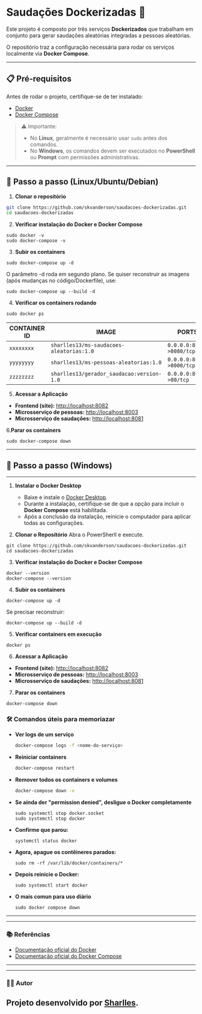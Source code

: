 # Saudações Dockerizadas 🎉

Este projeto é composto por três serviços **Dockerizados** que trabalham em conjunto para gerar saudações aleatórias integradas a pessoas aleatórias.  

O repositório traz a configuração necessária para rodar os serviços localmente via **Docker Compose**.

---

## 📋 Pré-requisitos

Antes de rodar o projeto, certifique-se de ter instalado:

- [Docker](https://docs.docker.com/get-docker/)
- [Docker Compose](https://docs.docker.com/compose/install/)

> ⚠️ Importante:  
> - No **Linux**, geralmente é necessário usar `sudo` antes dos comandos.  
> - No **Windows**, os comandos devem ser executados no **PowerShell** ou **Prompt** com permissões administrativas.  

---

## 🚀 Passo a passo (Linux/Ubuntu/Debian)

1. **Clonar o repositório**
```bash
git clone https://github.com/skvanderson/saudacoes-dockerizadas.git
cd saudacoes-dockerizadas
```
2. **Verificar instalação do Docker e Docker Compose** 
```
sudo docker -v
sudo docker-compose -v
```
3. **Subir os containers**
```
sudo docker-compose up -d
```
O parâmetro -d roda em segundo plano.
  Se quiser reconstruir as imagens (após mudanças no código/Dockerfile), use:
```
sudo docker-compose up --build -d
```
4. **Verificar os containers rodando**
```
sudo docker ps
```

| CONTAINER ID | IMAGE                                     | PORTS                   |
|--------------|-------------------------------------------|-------------------------|
| `xxxxxxxx`   | `sharlles13/ms-saudacoes-aleatorias:1.0`  | `0.0.0.0:8081->8080/tcp`|
| `yyyyyyyy`   | `sharlles13/ms-pessoas-aleatorias:1.0`    | `0.0.0.0:8003->8000/tcp`|
| `zzzzzzzz`   | `sharlles13/gerador_saudacao:version-1.0` | `0.0.0.0:8080->80/tcp`  |

5. **Acessar a Aplicação**

* **Frontend (site):** [http://localhost:8082](http://localhost:8082)
* **Microsserviço de pessoas:** [http://localhost:8003](http://localhost:8003)
* **Microsserviço de saudações:** [http://localhost:8081](http://localhost:8081)

6.**Parar os containers**
```
sudo docker-compose down
```

---

## 🚀 Passo a passo (Windows)

---

1.  **Instalar o Docker Desktop**
    * Baixe e instale o [Docker Desktop](https://www.docker.com/products/docker-desktop/).
    * Durante a instalação, certifique-se de que a opção para incluir o **Docker Compose** está habilitada.
    * Após a conclusão da instalação, reinicie o computador para aplicar todas as configurações.
  
2. **Clonar o Reposítório**
   Abra o PowerSherll e execute.
```
git clone https://github.com/skvanderson/saudacoes-dockerizadas.git
cd saudacoes-dockerizadas
```
3. **Verificar instalação do Docker e Docker Compose**
```
docker --version
docker-compose --version
```
4. **Subir os containers**

```
docker-compose up -d
```
Se precisar reconstruir:
```
docker-compose up --build -d
```

5. **Verificar containers em execução**
```
docker ps
```
6. **Acessar a Aplicação**

* **Frontend (site):** [http://localhost:8082](http://localhost:8082)
* **Microsserviço de pessoas:** [http://localhost:8003](http://localhost:8003)
* **Microsserviço de saudações:** [http://localhost:8081](http://localhost:8081)

7. **Parar os containers**
```
docker-compose down
```

### 🛠️ Comandos úteis para memoriazar

* **Ver logs de um serviço**
    ```bash
    docker-compose logs -f <nome-do-serviço>
    ```
* **Reiniciar containers**
    ```bash
    docker-compose restart
    ```
* **Remover todos os containers e volumes**
    ```bash
    docker-compose down -v
    ```
* **Se ainda der "permission denied", desligue o Docker completamente**
    ```
    sudo systemctl stop docker.socket
    sudo systemctl stop docker
    ```
* **Confirme que parou:**
    ```
    systemctl status docker
    ```
* **Agora, apague os contêineres parados:**
    ```
    sudo rm -rf /var/lib/docker/containers/*
    ```
* **Depois reinicie o Docker:**
    ```
    sudo systemctl start docker
    ```
* **O mais comun para uso diário**
    ```
    sudo docker compose down
    ```
---

---
### 📚 Referências

* [Documentação oficial do Docker](https://docs.docker.com/)
* [Documentação oficial do Docker Compose](https://docs.docker.com/compose/)
---
---
### 👨‍💻 Autor

Projeto desenvolvido por [Sharlles](https://github.com/skvanderson).
---
